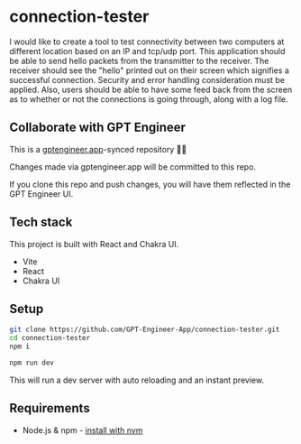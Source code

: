 # connection-tester

I would like to create a tool to test connectivity between two computers at different location based on an IP and tcp/udp port. This application should be able to send hello packets from the transmitter to the receiver. The receiver should see the "hello" printed out on their screen which signifies a successful connection. Security and error handling consideration must be applied. Also, users should be able to have some feed back from the screen as to whether or not the connections is going through, along with a log file. 

## Collaborate with GPT Engineer

This is a [gptengineer.app](https://gptengineer.app)-synced repository 🌟🤖

Changes made via gptengineer.app will be committed to this repo.

If you clone this repo and push changes, you will have them reflected in the GPT Engineer UI.

## Tech stack

This project is built with React and Chakra UI.

- Vite
- React
- Chakra UI

## Setup

```sh
git clone https://github.com/GPT-Engineer-App/connection-tester.git
cd connection-tester
npm i
```

```sh
npm run dev
```

This will run a dev server with auto reloading and an instant preview.

## Requirements

- Node.js & npm - [install with nvm](https://github.com/nvm-sh/nvm#installing-and-updating)
